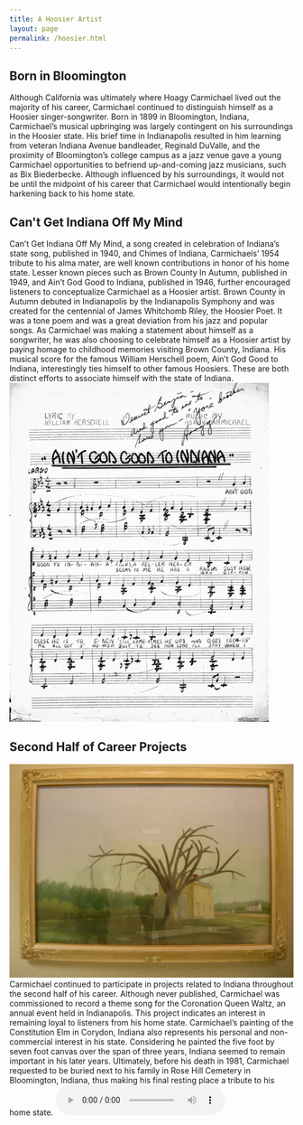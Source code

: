 ```yaml
---
title: A Hoosier Artist
layout: page
permalink: /hoosier.html
---
```

## Born in Bloomington
Although California was ultimately where Hoagy Carmichael lived out the majority of his career, Carmichael continued to distinguish himself as a Hoosier singer-songwriter. Born in 1899 in Bloomington, Indiana, Carmichael’s musical upbringing was largely contingent on his surroundings in the Hoosier state. His brief time in Indianapolis resulted in him learning from veteran Indiana Avenue bandleader, Reginald DuValle, and the proximity of Bloomington’s college campus as a jazz venue gave a young Carmichael opportunities to befriend up-and-coming jazz musicians, such as Bix Biederbecke. Although influenced by his surroundings, it would not be until the midpoint of his career that Carmichael would intentionally begin harkening back to his home state.
## Can't Get Indiana Off My Mind
Can’t Get Indiana Off My Mind, a song created in celebration of Indiana’s state song, published in 1940, and Chimes of Indiana, Carmichaels’ 1954 tribute to his alma mater, are well known contributions in honor of his home state. Lesser known pieces such as Brown County In Autumn, published in 1949, and Ain’t God Good to Indiana, published in 1946, further encouraged listeners to conceptualize Carmichael as a Hoosier artist. Brown County in Autumn debuted in Indianapolis by the Indianapolis Symphony and was created for the centennial of James Whitchomb Riley, the Hoosier Poet. It was a tone poem and was a great deviation from his jazz and popular songs. As Carmichael was making a statement about himself as a songwriter, he was also choosing to celebrate himself as a Hoosier artist by paying homage to childhood memories visiting Brown County, Indiana. His musical score for the famous William Herschell poem, Ain’t God Good to Indiana, interestingly ties himself to other famous Hoosiers. These are both distinct efforts to associate himself with the state of Indiana.
![aint_god_good](/aint_god_good.jpeg)
## Second Half of Career Projects
![constitution_elm](/constitution.jpg)
Carmichael continued to participate in projects related to Indiana throughout the second half of his career. Although never published, Carmichael was commissioned to record a theme song for the Coronation Queen Waltz, an annual event held in Indianapolis. This project indicates an interest in remaining loyal to listeners from his home state. Carmichael’s painting of the Constitution Elm in Corydon, Indiana also represents his personal and non-commercial interest in his state. Considering he painted the five foot by seven foot canvas over the span of three years, Indiana seemed to remain important in his later years. Ultimately, before his death in 1981, Carmichael requested to be buried next to his family in Rose Hill Cemetery in Bloomington, Indiana, thus making his final resting place a tribute to his home state.
![coronation_queen](/objects/coronation_queen_waltz.mp3)